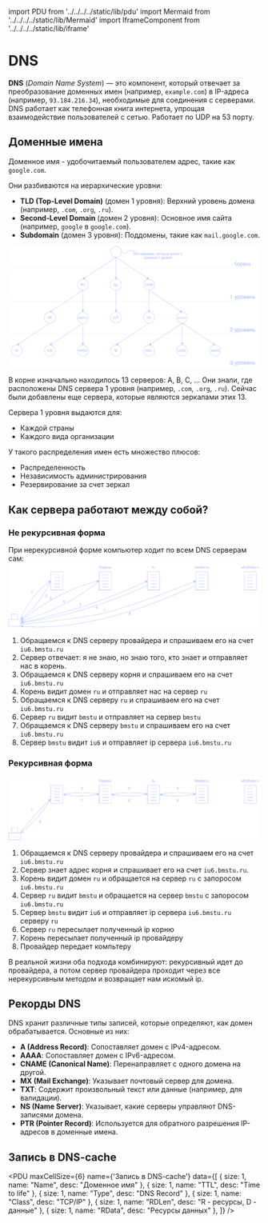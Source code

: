 import PDU from '../../../../static/lib/pdu'
import Mermaid from '../../../../static/lib/Mermaid'
import IframeComponent from '../../../../static/lib/iframe'

# DNS

**DNS** (*Domain Name System*) — это компонент, который отвечает за преобразование доменных имен (например, `example.com`) в IP-адреса (например, `93.184.216.34`), необходимые для соединения с серверами. DNS работает как телефонная книга интернета, упрощая взаимодействие пользователей с сетью. Работает по UDP на 53 порту.


## Доменные имена
Доменное имя - удобочитаемый пользователем адрес, такие как `google.com`. 

Они разбиваются на иерархические уровни:
   - **TLD (Top-Level Domain)** (домен 1 уровня): Верхний уровень домена (например, `.com`, `.org`, `.ru`).
   - **Second-Level Domain** (домен 2 уровня): Основное имя сайта (например, `google` в `google.com`).
   - **Subdomain** (домен 3 уровня): Поддомены, такие как `mail.google.com`.

![](../../imgs/dnsTree.drawio.svg)

В корне изначально находилось 13 серверов: A, B, C, ... Они знали, где расположены DNS сервера 1 уровня (например, `.com`, `.org`, `.ru`). Сейчас были добавлены еще сервера, которые являются зеркалами этих 13.

Сервера 1 уровня выдаются для:
- Каждой страны
- Каждого вида организации

У такого распределения имен есть множество плюсов:

- Распределенность
- Независимость администрирования
- Резервирование за счет зеркал

## Как сервера работают между собой?
### Не рекурсивная форма
При нерекурсивной форме компьютер ходит по всем DNS серверам сам:
![](../../imgs/dnsNoRec.drawio.svg)

1. Обращаемся к DNS серверу провайдера и спрашиваем его на счет `iu6.bmstu.ru`
2. Сервер отвечает: я не знаю, но знаю того, кто знает и отправляет нас в корень.
3. Обращаемся к DNS серверу корня и спрашиваем его на счет `iu6.bmstu.ru`
4. Корень видит домен `ru` и отправляет нас на сервер `ru` 
5. Обращаемся к DNS серверу `ru` и спрашиваем его на счет `iu6.bmstu.ru`
6. Сервер `ru` видит `bmstu` и отправляет на сервер `bmstu`
7. Обращаемся к DNS серверу `bmstu` и спрашиваем его на счет `iu6.bmstu.ru`
8. Сервер `bmstu` видит `iu6` и отправляет ip сервера `iu6.bmstu.ru`

### Рекурсивная форма
![](../../imgs/dnsRec.drawio.svg)

1. Обращаемся к DNS серверу провайдера и спрашиваем его на счет `iu6.bmstu.ru`
2. Сервер знает адрес корня и спрашивает его на счет `iu6.bmstu.ru`.
3. Корень видит домен `ru` и обращается на сервер `ru` с запоросом `iu6.bmstu.ru`
4. Сервер `ru` видит `bmstu` и обращается на сервер `bmstu` с запоросом `iu6.bmstu.ru`
5. Сервер `bmstu` видит `iu6` и отправляет ip сервера `iu6.bmstu.ru` серверу `ru`
6. Сервер `ru` пересылает полученный ip корню
7. Корень пересылает полученный ip провайдеру
8. Провайдер передает компьтеру
   

В реальной жизни оба подхода комбинируют: рекурсивный идет до провайдера, а потом сервер провайдера проходит через все нерекурсивным методом и возвращает нам искомый ip.



## Рекорды DNS

DNS хранит различные типы записей, которые определяют, как домен обрабатывается. Основные из них:
- **A (Address Record)**: Сопоставляет домен с IPv4-адресом.
- **AAAA**: Сопоставляет домен с IPv6-адресом.
- **CNAME (Canonical Name)**: Перенаправляет с одного домена на другой.
- **MX (Mail Exchange)**: Указывает почтовый сервер для домена.
- **TXT**: Содержит произвольный текст или данные (например, для валидации).
- **NS (Name Server)**: Указывает, какие серверы управляют DNS-записями домена.
- **PTR (Pointer Record)**: Используется для обратного разрешения IP-адресов в доменные имена.

## Запись в DNS-caсhe

<PDU maxCellSize={6} name={'Запись в DNS-caсhe'} data={[
    { 
        size: 1, 
        name: "Name",
        desc: "Доменное имя"
    },
    { 
        size: 1, 
        name: "TTL",
        desc: "Time to life"
    },
    { 
        size: 1, 
        name: "Type",
        desc: "DNS Record"
    },
    { 
        size: 1, 
        name: "Class",
        desc: "TCP/IP"
    },
    { 
        size: 1, 
        name: "RDLen",
        desc: "R - ресурсы, D - данные"
    },
    { 
        size: 1, 
        name: "RData",
        desc: "Ресурсы данных"
    },
]} />

